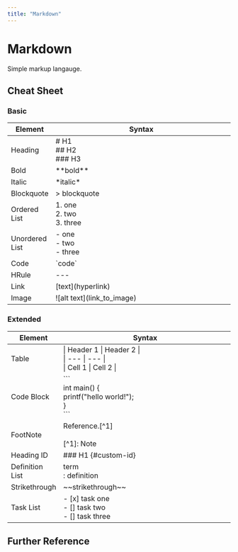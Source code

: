 ```yaml
---
title: "Markdown"
---
```


# Markdown
Simple markup langauge. 

## Cheat Sheet
### Basic
| Element | Syntax |
| ------- | ------ |
| Heading | # H1 <br/> ##  H2 <br/> ### H3 |
| Bold    | \*\*bold\*\* |
| Italic  | \*italic\*   |
| Blockquote     | > blockquote |
| Ordered List   | 1. one <br/> 2. two <br/> 3. three |
| Unordered List | - one <br/> - two <br/> - three    |
| Code  | \`code\` |
| HRule | \-\-\-   |
| Link  | \[text\]\(hyperlink\)           |
| Image | \!\[alt text\]\(link_to_image\) |

### Extended
| Element | Syntax |
| ------- | ------ |
| Table   | \| Header 1 \| Header 2 \| <br/> \| \-\-\- \| \-\-\- \| <br/> \| Cell 1 \| Cell 2 \| |
| Code Block | \`\`\` <br> int main() { <br/> &#9; printf("hello world!"); <br/> } <br/> \`\`\` |
| FootNote   | Reference.\[^1\] <br/><br/> \[^1\]: Note |
| Heading ID | ### H1 {#custom-id} |
| Definition List | term <br/> : definition |
| Strikethrough   | \~\~strikethrough\~\~   |
| Task List       | - \[x\] task one <br/> - \[\] task two <br/> - \[\] task three |

## Further Reference

<style>
    th:nth-child(2) {
        width: 100%;
    }
</style>